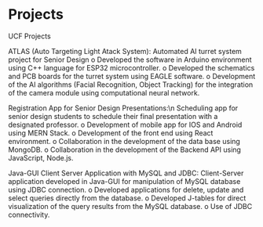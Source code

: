 # Projects
UCF Projects

ATLAS (Auto Targeting Light Atack System):
Automated AI turret system project for Senior Design
o	Developed the software in Arduino environment using C++ language for ESP32 microcontroller.
o	Developed the schematics and PCB boards for the turret system using EAGLE software.
o	Development of the AI algorithms (Facial Recognition, Object Tracking) for the integration of the camera module using computational neural network.

Registration App for Senior Design Presentations:\n
Scheduling app for senior design students to schedule their final presentation with a designated professor.
o	Development of mobile app for IOS and Android using MERN Stack.
o	Development of the front end using React environment.
o	Collaboration in the development of the data base using MongoDB.
o	Collaboration in the development of the Backend API using JavaScript, Node.js.

Java-GUI Client Server Application with MySQL and JDBC:
Client-Server application developed in Java-GUI for manipulation of MySQL database using JDBC connection.
o	Developed applications for delete, update and select queries directly from the database.
o	Developed J-tables for direct visualization of the query results from the MySQL database.
o	Use of JDBC connectivity.
